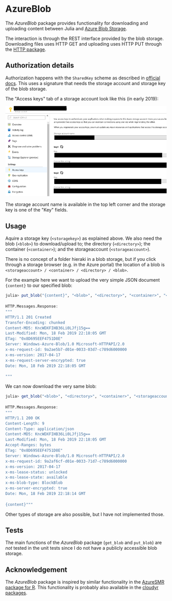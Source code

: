 AzureBlob
=========

The *AzureBlob* package provides functionality for downloading and uploading content between Julia and [Azure Blob Storage](https://azure.microsoft.com/en-us/services/storage/blobs).

The interaction is through the REST interface provided by the blob storage.
Downloading files uses HTTP GET and uploading uses HTTP PUT through the [HTTP package](https://github.com/JuliaWeb/HTTP.jl).


## Authorization details

Authorization happens with the `SharedKey` scheme as described in [official docs](https://docs.microsoft.com/en-us/rest/api/storageservices/authorize-with-shared-key).
This uses a signature that needs the storage account and storage key of the blob storage.

The "Access keys" tab of a storage account look like this (in early 2019):

![Access keys tab](access_keys.png)

The storage account name is available in the top left corner and the storage key is one of the "Key" fields.


## Usage

Aquire a storage key (`<storagekey>`) as explained above.
We also need the blob (`<blob>`) to download/upload to; the directory (`<directory>`); the container (`<container>`); and the storageaccount (`<storageaccount>`).

There is no concept of a folder hieraki in a blob storage, but if you click through a storage browser (e.g. in the Azure portal) the location of a blob is `<storageaccount> / <container> / <directory> / <blob>`.

For the example here we want to upload the very simple JSON document `{content}` to our specified blob:

```julia
julia> put_blob("{content}", "<blob>", "<directory>", "<container>", "<storageaccount>", "<storagekey>")

HTTP.Messages.Response:
"""
HTTP/1.1 201 Created
Transfer-Encoding: chunked
Content-MD5: KncWDXFIHB36Li0LJfj15g==
Last-Modified: Mon, 18 Feb 2019 22:18:05 GMT
ETag: "0x8D695EEF4751D8E"
Server: Windows-Azure-Blob/1.0 Microsoft-HTTPAPI/2.0
x-ms-request-id: 9a2ae5b7-d01e-0033-03d7-c789d6000000
x-ms-version: 2017-04-17
x-ms-request-server-encrypted: true
Date: Mon, 18 Feb 2019 22:18:05 GMT

"""
```

We can now download the very same blob:

```julia
julia> get_blob("<blob>", "<directory>", "<container>", "<storageaccount>", "<storagekey>")

HTTP.Messages.Response:
"""
HTTP/1.1 200 OK
Content-Length: 9
Content-Type: application/json
Content-MD5: KncWDXFIHB36Li0LJfj15g==
Last-Modified: Mon, 18 Feb 2019 22:18:05 GMT
Accept-Ranges: bytes
ETag: "0x8D695EEF4751D8E"
Server: Windows-Azure-Blob/1.0 Microsoft-HTTPAPI/2.0
x-ms-request-id: 9a2af6cf-d01e-0033-71d7-c789d6000000
x-ms-version: 2017-04-17
x-ms-lease-status: unlocked
x-ms-lease-state: available
x-ms-blob-type: BlockBlob
x-ms-server-encrypted: true
Date: Mon, 18 Feb 2019 22:18:14 GMT

{content}"""
```

Other types of storage are also possible, but I have not implemented those.


## Tests

The main functions of the *AzureBlob* package (`get_blob` and `put_blob`) are *not* tested in the unit tests since I do not have a publicly accessible blob storage.


## Acknowledgement

The *AzureBlob* package is inspired by similar functionality in the [AzureSMR package for R](https://github.com/Microsoft/AzureSMR).
This functionality is probably also available in the [cloudyr packages](https://github.com/cloudyr).

